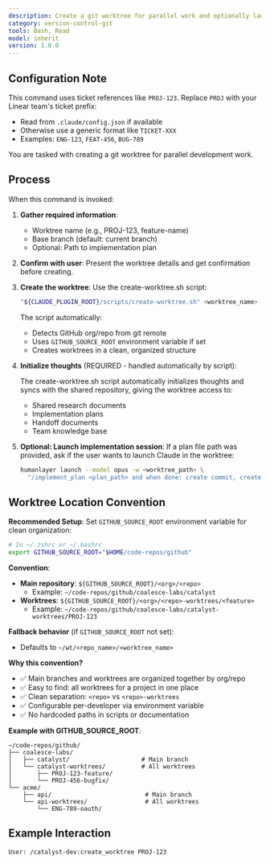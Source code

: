 ```yaml
---
description: Create a git worktree for parallel work and optionally launch implementation session
category: version-control-git
tools: Bash, Read
model: inherit
version: 1.0.0
---
```


## Configuration Note

This command uses ticket references like `PROJ-123`. Replace `PROJ` with your Linear team's ticket
prefix:

- Read from `.claude/config.json` if available
- Otherwise use a generic format like `TICKET-XXX`
- Examples: `ENG-123`, `FEAT-456`, `BUG-789`

You are tasked with creating a git worktree for parallel development work.

## Process

When this command is invoked:

1. **Gather required information**:
   - Worktree name (e.g., PROJ-123, feature-name)
   - Base branch (default: current branch)
   - Optional: Path to implementation plan

2. **Confirm with user**: Present the worktree details and get confirmation before creating.

3. **Create the worktree**: Use the create-worktree.sh script:

   ```bash
   "${CLAUDE_PLUGIN_ROOT}/scripts/create-worktree.sh" <worktree_name> [base_branch]
   ```

   The script automatically:
   - Detects GitHub org/repo from git remote
   - Uses `GITHUB_SOURCE_ROOT` environment variable if set
   - Creates worktrees in a clean, organized structure

4. **Initialize thoughts** (REQUIRED - handled automatically by script):

   The create-worktree.sh script automatically initializes thoughts and syncs with the shared
   repository, giving the worktree access to:
   - Shared research documents
   - Implementation plans
   - Handoff documents
   - Team knowledge base

5. **Optional: Launch implementation session**: If a plan file path was provided, ask if the user
   wants to launch Claude in the worktree:
   ```bash
   humanlayer launch --model opus -w <worktree_path> \
     "/implement_plan <plan_path> and when done: create commit, create PR, update Linear ticket"
   ```

## Worktree Location Convention

**Recommended Setup**: Set `GITHUB_SOURCE_ROOT` environment variable for clean organization:

```bash
# In ~/.zshrc or ~/.bashrc
export GITHUB_SOURCE_ROOT="$HOME/code-repos/github"
```

**Convention**:

- **Main repository**: `${GITHUB_SOURCE_ROOT}/<org>/<repo>`
  - Example: `~/code-repos/github/coalesce-labs/catalyst`
- **Worktrees**: `${GITHUB_SOURCE_ROOT}/<org>/<repo>-worktrees/<feature>`
  - Example: `~/code-repos/github/coalesce-labs/catalyst-worktrees/PROJ-123`

**Fallback behavior** (if `GITHUB_SOURCE_ROOT` not set):

- Defaults to `~/wt/<repo_name>/<worktree_name>`

**Why this convention?**

- ✅ Main branches and worktrees are organized together by org/repo
- ✅ Easy to find: all worktrees for a project in one place
- ✅ Clean separation: `<repo>` vs `<repo>-worktrees`
- ✅ Configurable per-developer via environment variable
- ✅ No hardcoded paths in scripts or documentation

**Example with GITHUB_SOURCE_ROOT**:

```
~/code-repos/github/
├── coalesce-labs/
│   ├── catalyst/                    # Main branch
│   └── catalyst-worktrees/          # All worktrees
│       ├── PROJ-123-feature/
│       └── PROJ-456-bugfix/
└── acme/
    ├── api/                          # Main branch
    └── api-worktrees/                # All worktrees
        └── ENG-789-oauth/
```

## Example Interaction

```
User: /catalyst-dev:create_worktree PROJ-123
```
